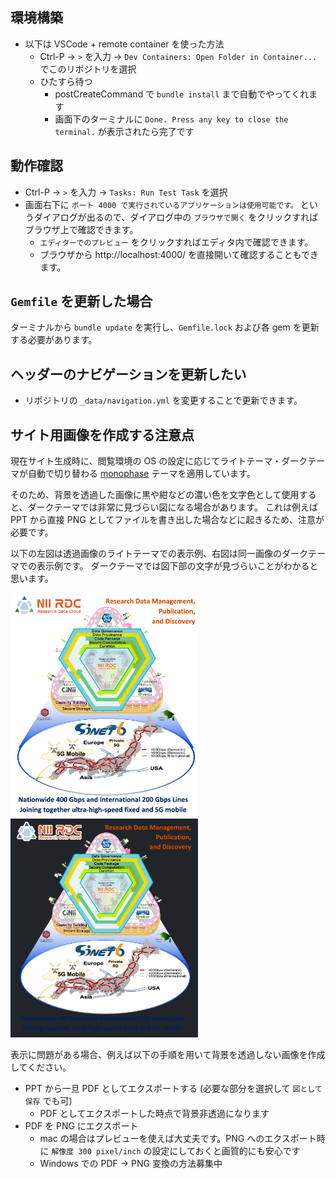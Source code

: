 ## 環境構築
- 以下は VSCode + remote container を使った方法
  - Ctrl-P → `>` を入力 → `Dev Containers: Open Folder in Container...` でこのリポジトリを選択
  - ひたすら待つ
    - postCreateCommand で `bundle install` まで自動でやってくれます
    - 画面下のターミナルに `Done. Press any key to close the terminal.` が表示されたら完了です

## 動作確認
- Ctrl-P → `>` を入力 → `Tasks: Run Test Task` を選択
- 画面右下に `ポート 4000 で実行されているアプリケーションは使用可能です。` というダイアログが出るので、ダイアログ中の `ブラウザで開く` をクリックすればブラウザ上で確認できます。
  - `エディターでのプレビュー` をクリックすればエディタ内で確認できます。
  - ブラウザから http://localhost:4000/ を直接開いて確認することもできます。

## `Gemfile` を更新した場合
ターミナルから `bundle update` を実行し、`Gemfile.lock` および各 gem を更新する必要があります。

## ヘッダーのナビゲーションを更新したい

- リポジトリの `_data/navigation.yml` を変更することで更新できます。

## サイト用画像を作成する注意点

現在サイト生成時に、閲覧環境の OS の設定に応じてライトテーマ・ダークテーマが自動で切り替わる [monophase](https://github.com/zivhub/monophase) テーマを適用しています。

そのため、背景を透過した画像に黒や紺などの濃い色を文字色として使用すると、ダークテーマでは非常に見づらい図になる場合があります。
これは例えば PPT から直接 PNG としてファイルを書き出した場合などに起きるため、注意が必要です。

以下の左図は透過画像のライトテーマでの表示例、右図は同一画像のダークテーマでの表示例です。
ダークテーマでは図下部の文字が見づらいことがわかると思います。

<img src="figs/ccrd-light.png" width="300px">
<img src="figs/ccrd-dark.png" width="300px">

表示に問題がある場合、例えば以下の手順を用いて背景を透過しない画像を作成してください。
- PPT から一旦 PDF としてエクスポートする (必要な部分を選択して `図として保存` でも可)
  - PDF としてエクスポートした時点で背景非透過になります
- PDF を PNG にエクスポート
  - mac の場合はプレビューを使えば大丈夫です。PNG へのエクスポート時に `解像度 300 pixel/inch` の設定にしておくと画質的にも安心です
  - Windows での PDF -> PNG 変換の方法募集中
